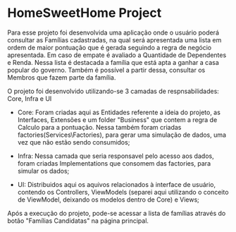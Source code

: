 # HomeSweetHome Project

Para esse projeto foi desenvolvida uma aplicação onde o usuário poderá consultar as Famílias cadastradas, na qual será apresentada uma lista em ordem de maior pontuação que é gerada 
seguindo a regra de negócio apresentada. Em caso de empate é avaliado a Quantidade de Dependentes e Renda. Nessa lista é destacada a família que está apta a ganhar a casa popular do governo. 
Também é possível a partir dessa, consultar os Membros que fazem parte da família.

O projeto foi desenvolvido utilizando-se 3 camadas de respnsabilidades: Core, Infra e UI

- Core: Foram criadas aqui as Entidades referente a ideia do projeto, as Interfaces, Extensões e um folder "Business" que contem a regra de Calculo para a pontuação. 
Nessa também foram criadas factories(Services\Factories), para gerar uma simulação de dados, uma vez que não estão sendo consumidos;

- Infra: Nessa camada que seria responsavel pelo acesso aos dados, foram criadas Implementations que consomem das factories, para simular os dados;

- UI: Distribuidos aqui os aquivos relacionados à interface de usuário, contendo os Controllers, ViewModels (separei aqui utilizando o conceito de ViewModel, deixando os modelos dentro de Core) e Views;

Após a execução do projeto, pode-se acessar a lista de famílias através do botão "Famílias Candidatas" na página principal.
